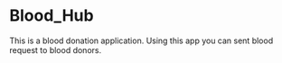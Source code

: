 # Blood_Hub

This is a blood donation application. Using this app you can sent blood request to blood donors. 
